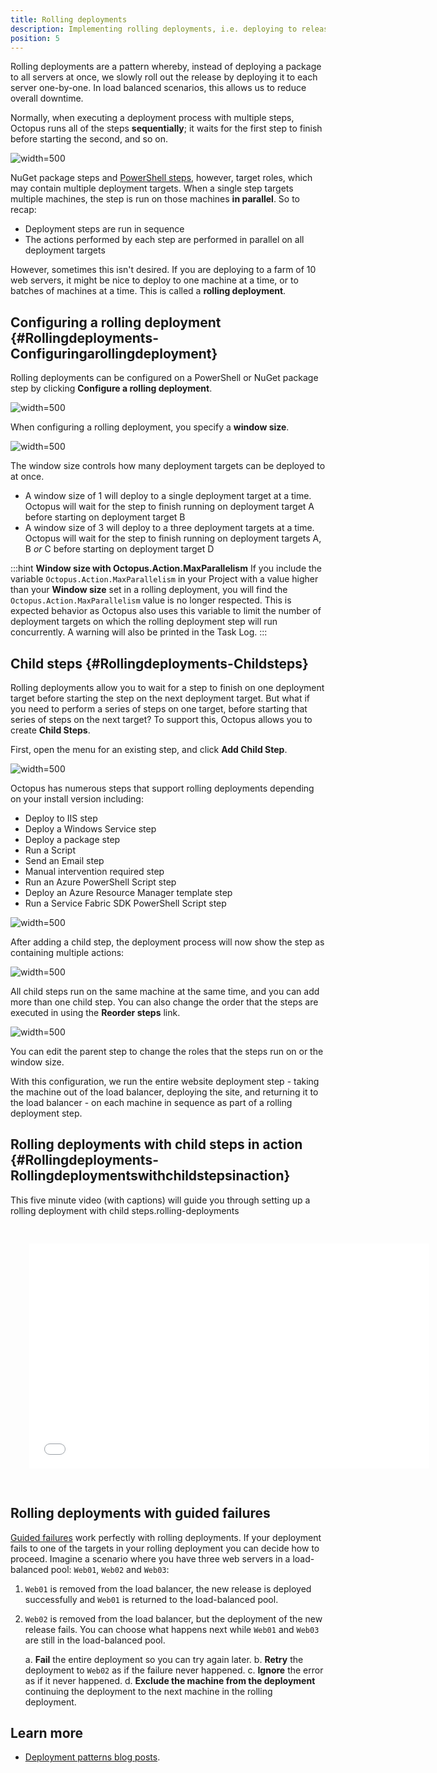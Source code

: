 ```yaml
---
title: Rolling deployments
description: Implementing rolling deployments, i.e. deploying to release to servers one-by-one, with Octopus.
position: 5
---
```


Rolling deployments are a pattern whereby, instead of deploying a package to all servers at once, we slowly roll out the release by deploying it to each server one-by-one. In load balanced scenarios, this allows us to reduce overall downtime.

Normally, when executing a deployment process with multiple steps, Octopus runs all of the steps **sequentially**; it waits for the first step to finish before starting the second, and so on.

![](images/normal-deployment.png "width=500")

NuGet package steps and [PowerShell steps](/docs/deployment-examples/custom-scripts/index.md), however, target roles, which may contain multiple deployment targets. When a single step targets multiple machines, the step is run on those machines **in parallel**. So to recap:

- Deployment steps are run in sequence
- The actions performed by each step are performed in parallel on all deployment targets

However, sometimes this isn't desired. If you are deploying to a farm of 10 web servers, it might be nice to deploy to one machine at a time, or to batches of machines at a time. This is called a **rolling deployment**.

## Configuring a rolling deployment {#Rollingdeployments-Configuringarollingdeployment}

Rolling deployments can be configured on a PowerShell or NuGet package step by clicking **Configure a rolling deployment**.

![](images/rolling-deployments-select.png "width=500")

When configuring a rolling deployment, you specify a **window size**.

![](images/rolling-deployments-window-size.png "width=500")

The window size controls how many deployment targets can be deployed to at once.

- A window size of 1 will deploy to a single deployment target at a time. Octopus will wait for the step to finish running on deployment target A before starting on deployment target B
- A window size of 3 will deploy to a three deployment targets at a time. Octopus will wait for the step to finish running on deployment targets A, B *or* C before starting on deployment target D

:::hint
**Window size with Octopus.Action.MaxParallelism**
If you include the variable `Octopus.Action.MaxParallelism` in your Project with a value higher than your **Window size** set in a rolling deployment, you will find the `Octopus.Action.MaxParallelism` value is no longer respected. This is expected behavior as Octopus also uses this variable to limit the number of deployment targets on which the rolling deployment step will run concurrently. A warning will also be printed in the Task Log.
:::

## Child steps {#Rollingdeployments-Childsteps}

Rolling deployments allow you to wait for a step to finish on one deployment target before starting the step on the next deployment target. But what if you need to perform a series of steps on one target, before starting that series of steps on the next target? To support this, Octopus allows you to create **Child Steps**.

First, open the menu for an existing step, and click **Add Child Step**.

![](images/rolling-deployments-child-step.png "width=500")

Octopus has numerous steps that support rolling deployments depending on your install version including:

- Deploy to IIS step
- Deploy a Windows Service step
- Deploy a package step
- Run a Script
- Send an Email step
- Manual intervention required step
- Run an Azure PowerShell Script step
- Deploy an Azure Resource Manager template step
- Run a Service Fabric SDK PowerShell Script step

![](images/rolling-deployments-package-type.png "width=500")

After adding a child step, the deployment process will now show the step as containing multiple actions:

![](images/rolling-deployments-multiple-actions.png "width=500")

All child steps run on the same machine at the same time, and you can add more than one child step. You can also change the order that the steps are executed in using the **Reorder steps** link.

![](images/rolling-deployments-reorder.png "width=500")

You can edit the parent step to change the roles that the steps run on or the window size.

With this configuration, we run the entire website deployment step - taking the machine out of the load balancer, deploying the site, and returning it to the load balancer - on each machine in sequence as part of a rolling deployment step.

## Rolling deployments with child steps in action {#Rollingdeployments-Rollingdeploymentswithchildstepsinaction}

This five minute video (with captions) will guide you through setting up a rolling deployment with child steps.rolling-deployments

<iframe src="//fast.wistia.net/embed/iframe/7wfdk4vtge" allowtransparency="true" frameborder="0" scrolling="no" class="wistia_embed" name="wistia_embed" allowfullscreen mozallowfullscreen webkitallowfullscreen oallowfullscreen msallowfullscreen width="640" height="360" style="margin: 30px"></iframe>

## Rolling deployments with guided failures

[Guided failures](/docs/managing-releases/guided-failures.md) work perfectly with rolling deployments. If your deployment fails to one of the targets in your rolling deployment you can decide how to proceed. Imagine a scenario where you have three web servers in a load-balanced pool: `Web01`, `Web02` and `Web03`:

1. `Web01` is removed from the load balancer, the new release is deployed successfully and `Web01` is returned to the load-balanced pool.
2. `Web02` is removed from the load balancer, but the deployment of the new release fails. You can choose what happens next while `Web01` and `Web03` are still in the load-balanced pool.

    a. **Fail** the entire deployment so you can try again later.
    b. **Retry** the deployment to `Web02` as if the failure never happened.
    c. **Ignore** the error as if it never happened.
    d. **Exclude the machine from the deployment** continuing the deployment to the next machine in the rolling deployment.

## Learn more

- [Deployment patterns blog posts](https://octopus.com/blog/tag/Deployment%20Patterns).
